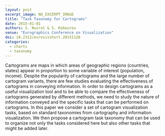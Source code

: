 ```yaml
---
layout: post
excerpt_image: NO_EXCERPT_IMAGE
title: "Task Taxonomy for Cartograms"
date: 2015-01-01
authors: S. Nusrat & S. Kobourov
venue: "Eurographics Conference on Visualization"
doi: 10.2312/eurovisshort.20151126
categories:
  - charts
  - taxonomy
---
```

Cartograms are maps in which areas of geographic regions (countries, states) appear in proportion to some variable of interest (population, income). Despite the popularity of cartograms and the large number of cartogram variants, there are few studies evaluating the effectiveness of cartograms in conveying information. In order to design cartograms as a useful visualization tool and to be able to compare the effectiveness of cartograms generated by different methods, we need to study the nature of information conveyed and the specific tasks that can be performed on cartograms. In this paper we consider a set of cartogram visualization tasks, based on standard taxonomies from cartography and information visualization. We then propose a cartogram task taxonomy that can be used to organize not only the tasks considered here but also other tasks that might be added later.
